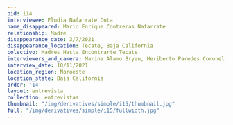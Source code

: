 ```yaml
---
pid: i14
interviewee: Elodia Nafarrate Cota
name_disappeared: Mario Enrique Contreras Nafarrate
relationship: Madre
disappearance_date: 3/7/2021
disappearance_location: Tecate, Baja California
colectivo: Madres Hasta Encontrarte Tecate
interviewers_and_camera: Marina Álamo Bryan, Heriberto Paredes Coronel, Rodrigo Caballero
interview_date: 10/11/2021
location_region: Noroeste
location_state: Baja California
order: '14'
layout: entrevista
collection: entrevistas
thumbnail: "/img/derivatives/simple/i15/thumbnail.jpg"
full: "/img/derivatives/simple/i15/fullwidth.jpg"
---
```

